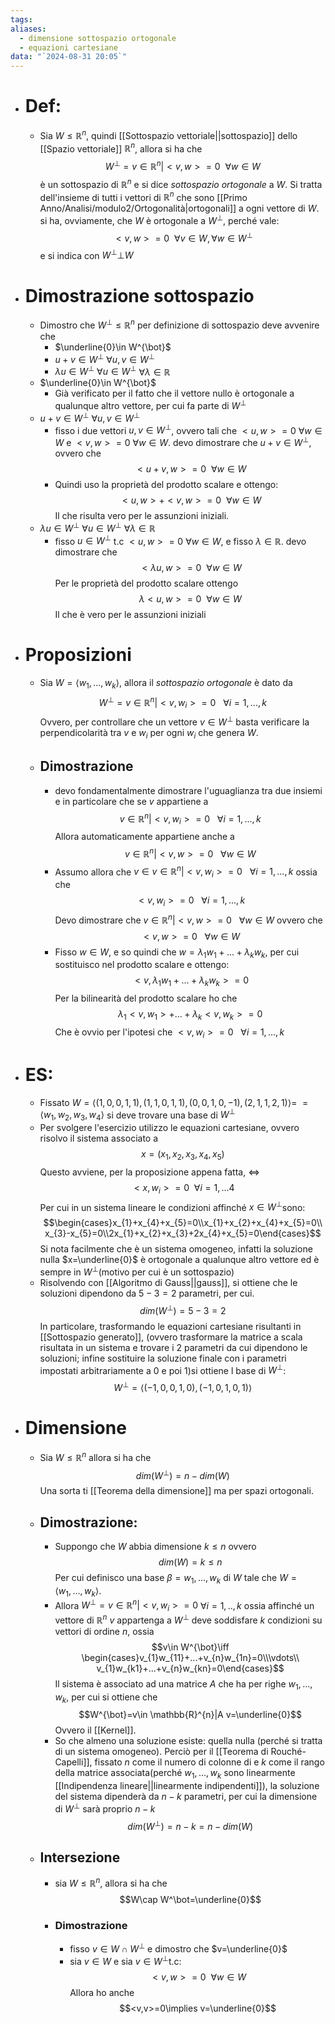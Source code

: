 ```yaml
---
tags: 
aliases:
  - dimensione sottospazio ortogonale
  - equazioni cartesiane
data: "`2024-08-31 20:05`"
---
```

- # Def:
	- Sia $W\le \mathbb{R}^{n}$, quindi [[Sottospazio vettoriale||sottospazio]] dello [[Spazio vettoriale]] $\mathbb{R}^{n}$, allora si ha che $$W^{\bot}=v\in \mathbb{R}^{n}|<v,w>=0 \ \ \forall w\in W$$è un sottospazio di $\mathbb{R}^{n}$ e si dice _sottospazio ortogonale_ a $W$. Si tratta dell'insieme di tutti i vettori di $\mathbb{R}^{n}$ che sono [[Primo Anno/Analisi/modulo2/Ortogonalità|ortogonali]] a ogni vettore di $W$. si ha, ovviamente, che $W$ è ortogonale a $W^{\bot}$, perché vale:$$<v,w>=0\ \ \forall v\in W,\forall w \in W^{\bot}$$e si indica con $W^{\bot}\bot W$
- # Dimostrazione sottospazio
	- Dimostro che $W^{\bot}\le \mathbb{R}^{n}$ per definizione di sottospazio deve avvenire che 
		- $\underline{0}\in W^{\bot}$
		- $u+v\in W^{\bot}$ $\forall u,v\in W^{\bot}$ 
		- $\lambda u \in W^{\bot}$  $\forall u\in W^{\bot}$ $\forall \lambda \in \mathbb{R}$ 
	- $\underline{0}\in W^{\bot}$ 
		- Già verificato per il fatto che il vettore nullo è ortogonale a qualunque altro vettore, per cui fa parte di $W^\bot$
	- $u+v\in W^{\bot}$ $\forall u,v\in W^{\bot}$ 
		- fisso i due vettori $u,v\in W^\bot$, ovvero tali che $<u,w>=0$ $\forall w\in W$ e $<v,w>=0$ $\forall w \in W$. devo dimostrare che $u+v \in W^{\bot}$, ovvero che $$<u+v,w>=0\ \ \forall w\in W$$
		- Quindi uso la proprietà del prodotto scalare e ottengo:$$<u,w>+<v,w>=0\ \ \forall w\in W$$Il che risulta vero per le assunzioni iniziali.
	-  $\lambda u \in W^{\bot}$  $\forall u\in W^{\bot}$ $\forall \lambda \in \mathbb{R}$ 
		- fisso $u\in W^{\bot}$ t.c $<u,w>=0$ $\forall w\in W$, e fisso $\lambda \in \mathbb{R}$. devo dimostrare che $$<\lambda u,w>=0\ \ \forall w\in W$$Per le proprietà del prodotto scalare ottengo$$\lambda<u,w>=0\ \ \forall w\in W$$Il che è vero per le assunzioni iniziali 
- # Proposizioni
	- Sia $W=\langle{w_1,...,w_{k}}\rangle$, allora il _sottospazio ortogonale_ è dato da $$W^{\bot}=v\in \mathbb{R}^{n}|<v,w_{i}>=0\ \ \ \forall i=1,...,k$$Ovvero, per controllare che un vettore $v \in W^{\bot}$ basta verificare la perpendicolarità tra $v$ e $w_{i}$ per ogni $w_{i}$ che genera $W$.
	- ## Dimostrazione 
		- devo fondamentalmente dimostrare l'uguaglianza tra due insiemi e in particolare che se $v$ appartiene a $$v\in \mathbb{R}^{n}|<v,w_{i}>=0\ \ \ \forall i=1,...,k$$Allora automaticamente appartiene anche a $$v\in \mathbb{R}^{n}|<v,w>=0\ \ \ \forall w\in W$$
		- Assumo allora che $v\in v\in \mathbb{R}^{n}|<v,w_{i}>=0\ \ \ \forall i=1,...,k$ ossia che $$<v,w_{i}>=0\ \ \ \forall i=1,...,k$$Devo dimostrare che $v\in \mathbb{R}^{n}|<v,w>=0\ \ \ \forall w\in W$ ovvero che $$<v,w>=0\ \ \ \forall w\in W$$
		- Fisso $w\in W$, e so quindi che $w=\lambda_1 w_1+...+\lambda_{k} w_{k}$, per cui sostituisco nel prodotto scalare e ottengo:$$<v,\lambda_1 w_1+...+\lambda_{k} w_{k}>=0$$Per la bilinearità del prodotto scalare ho che $$\lambda_{1}<v,w_{1}>+...+\lambda_{k}<v,w_{k}>=0$$ Che è ovvio per l'ipotesi che $<v,w_{i}>=0\ \ \ \forall i=1,...,k$ 
- # ES:
	- Fissato $W=\langle{(1,0,0,1,1),(1,1,0,1,1),(0,0,1,0,-1),(2,1,1,2,1)}\rangle=$ $=\langle{w_{1},w_{2},w_{3},w_{4}}\rangle$  si deve trovare una base di $W^{\bot}$
	- Per svolgere l'esercizio utilizzo le equazioni cartesiane, ovvero risolvo il sistema associato a $$x=(x_{1},x_{2},x_{3},x_{4},x_{5})$$Questo avviene, per la proposizione appena fatta, $\iff$ $$<x,w_{i}>=0 \ \ \forall i=1,...4$$Per cui in un sistema lineare le condizioni affinché $x\in W^{\bot}$sono:$$\begin{cases}x_{1}+x_{4}+x_{5}=0\\x_{1}+x_{2}+x_{4}+x_{5}=0\\ x_{3}-x_{5}=0\\2x_{1}+x_{2}+x_{3}+2x_{4}+x_{5}=0\end{cases}$$Si nota facilmente che è un sistema omogeneo, infatti la soluzione nulla $x=\underline{0}$ è ortogonale a qualunque altro vettore ed è sempre in $W^{\bot}$(motivo per cui è un sottospazio)
	- Risolvendo con [[Algoritmo di Gauss||gauss]], si ottiene che le soluzioni dipendono da $5-3=2$ parametri, per cui.$$dim(W^{\bot})=5-3=2$$In particolare, trasformando le equazioni cartesiane risultanti in [[Sottospazio generato]], (ovvero trasformare la matrice a scala risultata in un sistema e trovare i 2 parametri da cui dipendono le soluzioni; infine sostituire la soluzione finale con i parametri impostati arbitrariamente a $0$ e poi $1$)si ottiene l base di $W^{\bot}$:$$W^{\bot}=\langle{(-1,0,0,1,0),(-1,0,1,0,1)}\rangle$$
- # Dimensione
	- Sia $W \le \mathbb{R}^{n}$ allora si ha che $$dim(W^{\bot})=n-dim(W)$$Una sorta ti [[Teorema della dimensione]] ma per spazi ortogonali.
	- ## Dimostrazione:
		- Suppongo che $W$ abbia dimensione $k\le n$ ovvero$$dim(W)=k\le n$$Per cui definisco una base $\beta=w_1,...,w_{k}$ di $W$ tale che $W=\langle{w_1,...,w_{k}}\rangle$.
		- Allora $W^{\bot}=v\in \mathbb{R}^{n}|<v,w_{i}>=0$  $\forall i =1,..,k$ ossia affinché un vettore di $\mathbb{R}^{n}$ $v$ appartenga a $W^{\bot}$ deve soddisfare $k$ condizioni su vettori di ordine $n$, ossia$$v\in W^{\bot}\iff \begin{cases}v_{1}w_{11}+...+v_{n}w_{1n}=0\\\vdots\\ v_{1}w_{k1}+...+v_{n}w_{kn}=0\end{cases}$$Il sistema è associato ad una matrice $A$ che ha per righe $w_1,...,w_k$, per cui si ottiene che$$W^{\bot}=v\in \mathbb{R}^{n}|A v=\underline{0}$$Ovvero il [[Kernel]].
		- So che almeno una soluzione esiste: quella nulla (perché si tratta di un sistema omogeneo). Perciò per il [[Teorema di Rouché-Capelli]], fissato $n$ come il numero di colonne di e $k$ come il rango della matrice associata(perché $w_1,...,w_k$ sono linearmente [[Indipendenza lineare||linearmente indipendenti]]), la soluzione del sistema dipenderà da $n-k$ parametri, per cui la dimensione di $W^{\bot}$ sarà proprio $n-k$ $$dim(W^{\bot})=n-k=n-dim(W)$$
		 
	- ## Intersezione 
		- sia $W\le \mathbb{R}^{n}$, allora si ha che $$W\cap W^\bot=\underline{0}$$
		- ### Dimostrazione
			- fisso $v\in W\cap W^\bot$ e dimostro che $v=\underline{0}$ 
			- sia $v\in W$ e sia $v\in W^{\bot}$t.c:$$<v,w>=0\ \ \forall w\in W$$Allora ho anche$$<v,v>=0\implies v=\underline{0}$$ 
 